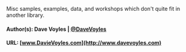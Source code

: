 Misc samples, examples, data, and workshops which don't quite fit in another library. 
#### Author(s): Dave Voyles | [@DaveVoyles](http://www.twitter.com/DaveVoyles)
#### URL: [www.DavieVoyles.com](http://www.davevoyles.com)

